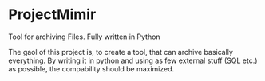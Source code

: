 ProjectMimir
============

Tool for archiving Files. Fully written in Python

The gaol of this project is, to create a tool, that can archive basically everything. By writing it in python and using as few external stuff (SQL etc.) as possible, the compability should be maximized.
